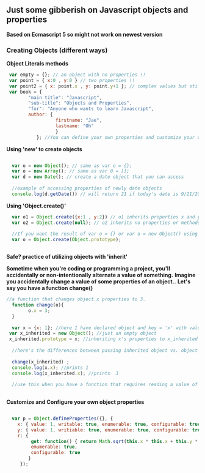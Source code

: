 ## Just some gibberish on Javascript objects and properties 
**Based on Ecmascript 5 so might not work on newest version**

### Creating Objects (different ways) 

**Object Literals methods**

```Javascript 
 var empty = {}; // an object with no properties !!
 var point = { x:0 , y:0 } // two properties !!
 var point2 = { x: point.x , y: point.y+1 }; // complex values but still works!!
 var book = {
        "main title": "Javascript",
        "sub-title": "Objects and Properties",
        "for": "Anyone who wants to learn Javascript",
        author: {
                  firstname: "Jae",
                  lastname: "Oh"
                  }
           }; //You can define your own properties and customize your objects.


```
**Using 'new' to create objects**

```Javascript 

  var o = new Object(); // same as var o = {}; 
  var o = new Array(); // same as var 0 = [];
  var d = new Date(); // create a date object that you can access
  
  //example of accessing properties of newly date objects
  console.log(d.getDate()) // will return 21 if today's date is 9/21/2017

```
**Using 'Object.create()'**

```Javascript 
  var o1 = Object.create({x:1 , y:2}) // o1 inherits properties x and y.
  var o2 = Object.create(null); // o2 inherits no properties or methods.
  
  //If you want the result of var o = {} or var o = new Object() using Object.create() method: 
  var o = Object.create(Object.prototype); 



```

**Safe? practice of utilizing objects with 'inherit'**

**Sometime when you're coding or programming a project, you'll accidentally or non-intentionally alternate a value of something.**
**Imagine you accidentally change a value of some properties of an object..**
**Let's say you have a function change()**

```Javascript 
//a function that changes object.x properties to 3.
  function change(o){
        o.x = 3;
  }
  
  var x = {x: 1}; //here I have declared object and key = 'x' with value = '1'
 var x_inherited = new Object(); //just an empty object
 x_inherited.prototype = x; //inheriting x's properties to x_inherited
 
  //here's the differences between passing inherited object vs. object
  
  change(x_inherited) ;
  console.log(x.x); //prints 1
  console.log(x_inherited.x); //prints  3
  
  //use this when you have a function that requires reading a value of Object much safer I say.
  


```
**Customize and Configure your own object properties**

```Javascript

  var p = Object.defineProperties({}, {
    x: { value: 1, writable: true, enumerable: true, configurable: true},
    y: { value: 1, writiable: true, enumerable: true, configurable: true},
    r: {
         get: function() { return Math.sqrt(this.x * this.x + this.y * this.y) },
         emumerable: true,
         configurable: true
        }
     });



```
